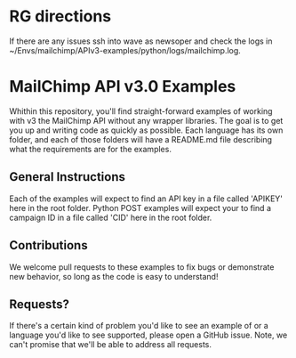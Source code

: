 # RG directions

If there are any issues ssh into wave as newsoper and check the logs in ~/Envs/mailchimp/APIv3-examples/python/logs/mailchimp.log.

# MailChimp API v3.0 Examples

Whithin this repository, you'll find straight-forward examples of working with v3 the MailChimp API without any
wrapper libraries. The goal is to get you up and writing code as quickly as possible. Each language has its own 
folder, and each of those folders will have a README.md file describing what the requirements are for the examples.

## General Instructions

Each of the examples will expect to find an API key in a file called 'APIKEY' here in the root folder. Python POST examples will expect your to find a campaign ID in a file called 'CID' here in the root folder.

## Contributions

We welcome pull requests to these examples to fix bugs or demonstrate new behavior, so long as the code is easy to understand!

## Requests?

If there's a certain kind of problem you'd like to see an example of or a language you'd like to 
see supported, please open a GitHub issue. Note, we can't promise that we'll be able to address all requests.


